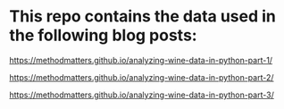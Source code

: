 # This repo contains the data used in the following blog posts:

https://methodmatters.github.io/analyzing-wine-data-in-python-part-1/

https://methodmatters.github.io/analyzing-wine-data-in-python-part-2/

https://methodmatters.github.io/analyzing-wine-data-in-python-part-3/

